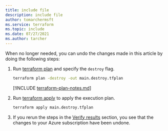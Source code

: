 ```yaml
---
title: include file
description: include file
author: tomarchermsft
ms.service: terraform
ms.topic: include
ms.date: 07/27/2021
ms.author: tarcher
---
```


When no longer needed, you can undo the changes made in this article by doing the following steps:

1. Run [terraform plan](https://www.terraform.io/docs/commands/plan.html) and specify the `destroy` flag.

    ```cmd
    terraform plan -destroy -out main.destroy.tfplan
    ```

    [!INCLUDE [terraform-plan-notes.md](terraform-plan-notes.md)]

1. Run [terraform apply](https://www.terraform.io/docs/commands/apply.html) to apply the execution plan.

    ```cmd
    terraform apply main.destroy.tfplan
    ```

1. If you rerun the steps in the [Verify results](#6-verify-results) section, you see that the changes to your Azure subscription have been undone.